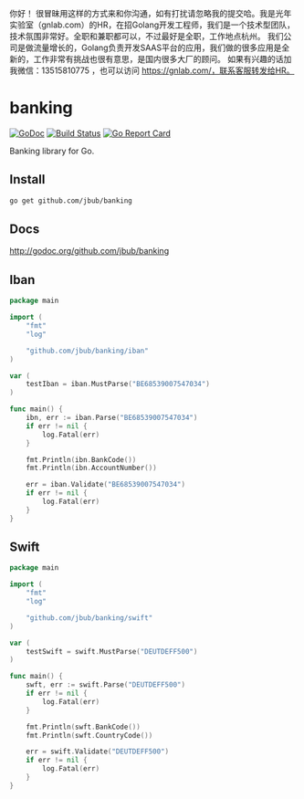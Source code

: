 你好！
很冒昧用这样的方式来和你沟通，如有打扰请忽略我的提交哈。我是光年实验室（gnlab.com）的HR，在招Golang开发工程师，我们是一个技术型团队，技术氛围非常好。全职和兼职都可以，不过最好是全职，工作地点杭州。
我们公司是做流量增长的，Golang负责开发SAAS平台的应用，我们做的很多应用是全新的，工作非常有挑战也很有意思，是国内很多大厂的顾问。
如果有兴趣的话加我微信：13515810775  ，也可以访问 https://gnlab.com/，联系客服转发给HR。
# banking 
[![GoDoc](http://img.shields.io/badge/go-documentation-blue.svg?style=flat-square)](http://godoc.org/github.com/jbub/banking) 
[![Build Status](https://cloud.drone.io/api/badges/jbub/banking/status.svg)](https://cloud.drone.io/jbub/banking)
[![Go Report Card](https://goreportcard.com/badge/github.com/jbub/banking)](https://goreportcard.com/report/github.com/jbub/banking)

Banking library for Go.

## Install

```bash
go get github.com/jbub/banking
```

## Docs

http://godoc.org/github.com/jbub/banking

## Iban

```go
package main

import (
    "fmt"
    "log"

    "github.com/jbub/banking/iban"
)

var (
    testIban = iban.MustParse("BE68539007547034")
)

func main() {
    ibn, err := iban.Parse("BE68539007547034")
    if err != nil {
        log.Fatal(err)
    }

    fmt.Println(ibn.BankCode())
    fmt.Println(ibn.AccountNumber())

    err = iban.Validate("BE68539007547034")
    if err != nil {
        log.Fatal(err)
    }
}
```

## Swift

```go
package main

import (
    "fmt"
    "log"

    "github.com/jbub/banking/swift"
)

var (
    testSwift = swift.MustParse("DEUTDEFF500")
)

func main() {
    swft, err := swift.Parse("DEUTDEFF500")
    if err != nil {
        log.Fatal(err)
    }

    fmt.Println(swft.BankCode())
    fmt.Println(swft.CountryCode())

    err = swift.Validate("DEUTDEFF500")
    if err != nil {
        log.Fatal(err)
    }
}
```
